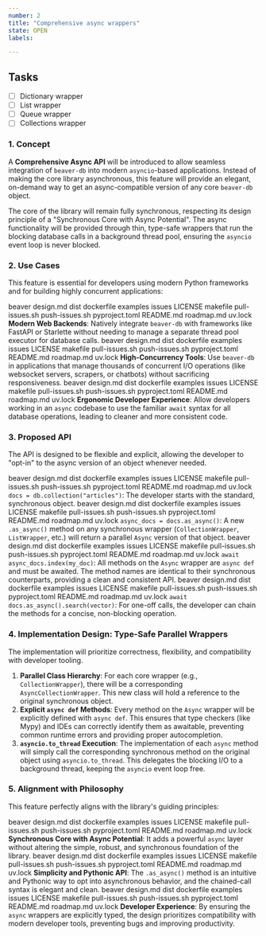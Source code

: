 ```yaml
---
number: 2
title: "Comprehensive async wrappers"
state: OPEN
labels:

---
```




## Tasks

- [ ] Dictionary wrapper
- [ ] List wrapper
- [ ] Queue wrapper
- [ ] Collections wrapper

### 1. Concept

A **Comprehensive Async API** will be introduced to allow seamless integration of `beaver-db` into modern `asyncio`-based applications. Instead of making the core library asynchronous, this feature will provide an elegant, on-demand way to get an async-compatible version of any core `beaver-db` object.

The core of the library will remain fully synchronous, respecting its design principle of a "Synchronous Core with Async Potential". The async functionality will be provided through thin, type-safe wrappers that run the blocking database calls in a background thread pool, ensuring the `asyncio` event loop is never blocked.

### 2. Use Cases

This feature is essential for developers using modern Python frameworks and for building highly concurrent applications:

 beaver design.md dist dockerfile examples issues LICENSE makefile pull-issues.sh push-issues.sh pyproject.toml README.md roadmap.md uv.lock **Modern Web Backends**: Natively integrate `beaver-db` with frameworks like FastAPI or Starlette without needing to manage a separate thread pool executor for database calls.
 beaver design.md dist dockerfile examples issues LICENSE makefile pull-issues.sh push-issues.sh pyproject.toml README.md roadmap.md uv.lock **High-Concurrency Tools**: Use `beaver-db` in applications that manage thousands of concurrent I/O operations (like websocket servers, scrapers, or chatbots) without sacrificing responsiveness.
 beaver design.md dist dockerfile examples issues LICENSE makefile pull-issues.sh push-issues.sh pyproject.toml README.md roadmap.md uv.lock **Ergonomic Developer Experience**: Allow developers working in an `async` codebase to use the familiar `await` syntax for all database operations, leading to cleaner and more consistent code.

### 3. Proposed API

The API is designed to be flexible and explicit, allowing the developer to "opt-in" to the async version of an object whenever needed.

 beaver design.md dist dockerfile examples issues LICENSE makefile pull-issues.sh push-issues.sh pyproject.toml README.md roadmap.md uv.lock `docs = db.collection("articles")`: The developer starts with the standard, synchronous object.
 beaver design.md dist dockerfile examples issues LICENSE makefile pull-issues.sh push-issues.sh pyproject.toml README.md roadmap.md uv.lock `async_docs = docs.as_async()`: A new `.as_async()` method on any synchronous wrapper (`CollectionWrapper`, `ListWrapper`, etc.) will return a parallel `Async` version of that object.
 beaver design.md dist dockerfile examples issues LICENSE makefile pull-issues.sh push-issues.sh pyproject.toml README.md roadmap.md uv.lock `await async_docs.index(my_doc)`: All methods on the `Async` wrapper are `async def` and must be awaited. The method names are identical to their synchronous counterparts, providing a clean and consistent API.
 beaver design.md dist dockerfile examples issues LICENSE makefile pull-issues.sh push-issues.sh pyproject.toml README.md roadmap.md uv.lock `await docs.as_async().search(vector)`: For one-off calls, the developer can chain the methods for a concise, non-blocking operation.

### 4. Implementation Design: Type-Safe Parallel Wrappers

The implementation will prioritize correctness, flexibility, and compatibility with developer tooling.

1. **Parallel Class Hierarchy**: For each core wrapper (e.g., `CollectionWrapper`), there will be a corresponding `AsyncCollectionWrapper`. This new class will hold a reference to the original synchronous object.
2. **Explicit `async def` Methods**: Every method on the `Async` wrapper will be explicitly defined with `async def`. This ensures that type checkers (like Mypy) and IDEs can correctly identify them as awaitable, preventing common runtime errors and providing proper autocompletion.
3. **`asyncio.to_thread` Execution**: The implementation of each `async` method will simply call the corresponding synchronous method on the original object using `asyncio.to_thread`. This delegates the blocking I/O to a background thread, keeping the `asyncio` event loop free.

### 5. Alignment with Philosophy

This feature perfectly aligns with the library's guiding principles:

 beaver design.md dist dockerfile examples issues LICENSE makefile pull-issues.sh push-issues.sh pyproject.toml README.md roadmap.md uv.lock **Synchronous Core with Async Potential**: It adds a powerful `async` layer without altering the simple, robust, and synchronous foundation of the library.
 beaver design.md dist dockerfile examples issues LICENSE makefile pull-issues.sh push-issues.sh pyproject.toml README.md roadmap.md uv.lock **Simplicity and Pythonic API**: The `.as_async()` method is an intuitive and Pythonic way to opt into asynchronous behavior, and the chained-call syntax is elegant and clean.
 beaver design.md dist dockerfile examples issues LICENSE makefile pull-issues.sh push-issues.sh pyproject.toml README.md roadmap.md uv.lock **Developer Experience**: By ensuring the `async` wrappers are explicitly typed, the design prioritizes compatibility with modern developer tools, preventing bugs and improving productivity.

